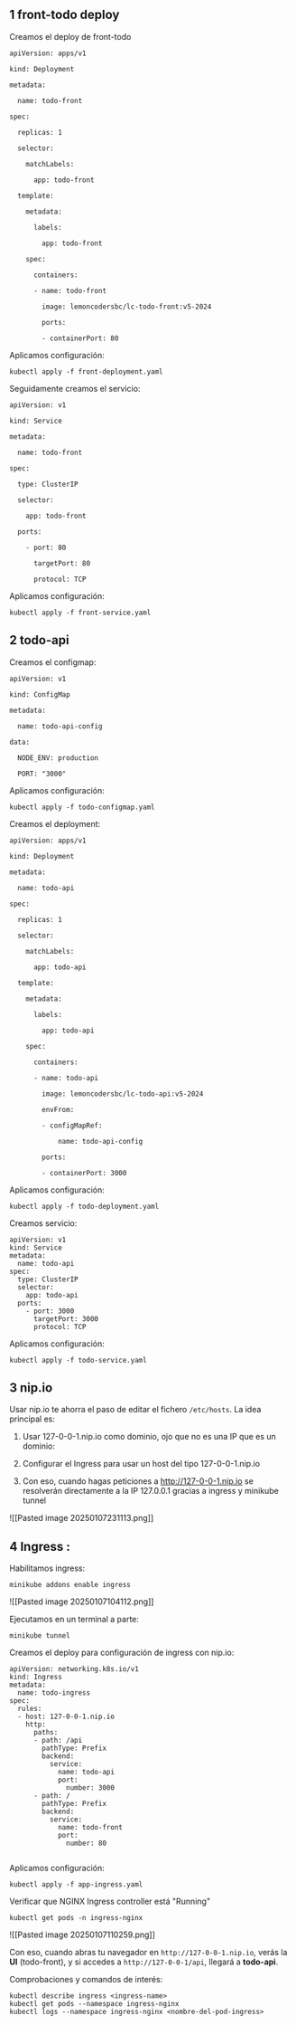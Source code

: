 ## 1 front-todo deploy

Creamos el deploy de front-todo

```
apiVersion: apps/v1

kind: Deployment

metadata:

  name: todo-front

spec:

  replicas: 1

  selector:

    matchLabels:

      app: todo-front

  template:

    metadata:

      labels:

        app: todo-front

    spec:

      containers:

      - name: todo-front

        image: lemoncodersbc/lc-todo-front:v5-2024

        ports:

        - containerPort: 80

```

Aplicamos configuración:

```
kubectl apply -f front-deployment.yaml
```

Seguidamente creamos el servicio:

```
apiVersion: v1

kind: Service

metadata:

  name: todo-front

spec:

  type: ClusterIP

  selector:

    app: todo-front

  ports:

    - port: 80

      targetPort: 80

      protocol: TCP
```

Aplicamos configuración:

```
kubectl apply -f front-service.yaml
```


## 2 todo-api 
Creamos el configmap:

```
apiVersion: v1

kind: ConfigMap

metadata:

  name: todo-api-config

data:

  NODE_ENV: production

  PORT: "3000"
```

Aplicamos configuración:

```
kubectl apply -f todo-configmap.yaml
```


Creamos el deployment:


```
apiVersion: apps/v1

kind: Deployment

metadata:

  name: todo-api

spec:

  replicas: 1

  selector:

    matchLabels:

      app: todo-api

  template:

    metadata:

      labels:

        app: todo-api

    spec:

      containers:

      - name: todo-api

        image: lemoncodersbc/lc-todo-api:v5-2024

        envFrom:

        - configMapRef:

            name: todo-api-config

        ports:

        - containerPort: 3000
```

Aplicamos configuración:

```
kubectl apply -f todo-deployment.yaml
```


Creamos servicio:

```
apiVersion: v1
kind: Service
metadata:
  name: todo-api
spec:
  type: ClusterIP
  selector:
    app: todo-api
  ports:
    - port: 3000
      targetPort: 3000
      protocol: TCP

```

Aplicamos configuración:

```
kubectl apply -f todo-service.yaml
```


## 3 nip.io
Usar nip.io te ahorra el paso de editar el fichero `/etc/hosts`. La idea principal es:

1. Usar 127-0-0-1.nip.io como dominio, ojo que no es una IP que es un dominio:

2. Configurar el Ingress para usar un host del tipo 127-0-0-1.nip.io
    
3. Con eso, cuando hagas peticiones a  http://127-0-0-1.nip.io  se resolverán directamente a la IP 127.0.0.1 gracias a ingress y minikube tunnel

![[Pasted image 20250107231113.png]]
## 4 Ingress :

Habilitamos ingress:
```
minikube addons enable ingress
```

![[Pasted image 20250107104112.png]]

Ejecutamos en un terminal a parte:
```
minikube tunnel
```

Creamos el deploy para configuración de ingress con nip.io:

```
apiVersion: networking.k8s.io/v1
kind: Ingress
metadata:
  name: todo-ingress
spec:
  rules:
  - host: 127-0-0-1.nip.io
    http:
      paths:
      - path: /api
        pathType: Prefix
        backend:
          service:
            name: todo-api
            port:
              number: 3000
      - path: /
        pathType: Prefix
        backend:
          service:
            name: todo-front
            port:
              number: 80


```

Aplicamos configuración:

```
kubectl apply -f app-ingress.yaml
```


Verificar que NGINX Ingress controller está "Running"

```
kubectl get pods -n ingress-nginx
```

![[Pasted image 20250107110259.png]]



Con eso, cuando abras tu navegador en `http://127-0-0-1.nip.io`, verás la **UI** (todo-front), y si accedes a `http://127-0-0-1/api`, llegará a **todo-api**.


Comprobaciones y comandos de interés:

```
kubectl describe ingress <ingress-name> 
kubectl get pods --namespace ingress-nginx
kubectl logs --namespace ingress-nginx <nombre-del-pod-ingress>
```